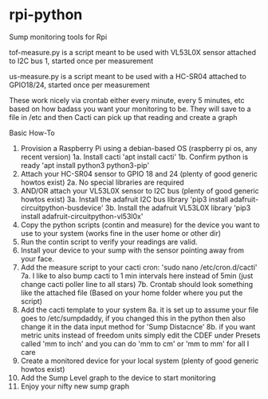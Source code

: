 # rpi-python
Sump monitoring tools for Rpi

tof-measure.py is a script meant to be used with VL53L0X sensor attached to I2C bus 1, started once per measurement

us-measure.py is a script meant to be used with a HC-SR04 attached to GPIO18/24, started once per measurement 

These work nicely via crontab either every minute, every 5 minutes, etc based on how badass you want your monitoring to be.  They will save to a file in /etc and then Cacti can pick up that reading and create a graph

Basic How-To

1.  Provision a Raspberry Pi using a debian-based OS (raspberry pi os, any recent version)
    1a.  Install cacti 'apt install cacti'
    1b.  Confirm python is ready 'apt install python3 python3-pip'
2.  Attach your HC-SR04 sensor to GPIO 18 and 24 (plenty of good generic howtos exist)
    2a. No special libraries are required
3.  AND/OR attach your VL53L0X sensor to I2C bus (plenty of good generic howtos exist)
    3a. Install the adafruit I2C bus library 'pip3 install adafruit-circuitpython-busdevice'
    3b. Install the adafruit VL53L0X library 'pip3 install adafruit-circuitpython-vl53l0x'
4.  Copy the python scripts (contin and measure) for the device you want to use to your system (works fine in the user home or other dir)
5.  Run the contin script to verify your readings are valid.  
6.  Install your device to your sump with the sensor pointing away from your face.
7.  Add the measure script to your cacti cron: 'sudo nano /etc/cron.d/cacti'
    7a. I like to also bump cacti to 1 min intervals here instead of 5min (just change cacti poller line to all stars)
    7b. Crontab should look something like the attached file (Based on your home folder where you put the script)
8.  Add the cacti template to your system
    8a. it is set up to assume your file goes to /etc/sumpdaddy, if you changed this in the python then also change it in the data input method for 'Sump Distacnce'
    8b. if you want metric units instead of freedom units simply edit the CDEF under Presets called 'mm to inch' and you can do 'mm to cm' or 'mm to mm' for all I care
9.  Create a monitored device for your local system (plenty of good generic howtos exist)
10. Add the Sump Level graph to the device to start monitoring
11. Enjoy your nifty new sump graph

